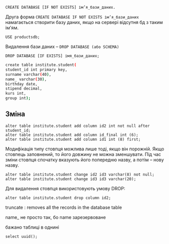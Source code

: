 ```
CREATE DATABASE [IF NOT EXISTS] ім’я_бази_даних.
```

Друга форма `CREATE DATABASE IF NOT EXISTS ім’я_бази_даних`
намагається створити базу даних, якщо на сервері відсутня бд з таким ім'ям.

```
USE productsdb;
```

Видалення бази даних – `DROP DATABASE (або SCHEMA)`

`DROP DATABASE [IF EXISTS] імя_бази_даних;`

```sh
create table institute.student(
student_id int primary key,
surname varchar(40),
name_ varchar(30),
birthday date,
stipend decimal,
kurs int,
group int);
```

## Зміна

```
alter table institute.student add column id2 int not null after student_id;
alter table institute.student add column id_final int (6);
alter table institute.student add column id1 int (8) first;
```

Модифікація типу стовпця можлива лише тоді, якщо він порожній. Якщо
стовпець заповнений, то його довжину не можна зменшувати. Під час зміни стовпця
спочатку вказують його попередню назву, а потім – нову назву.

```
alter table institute.student change id2 id3 varchar(8) not null;
alter table institute.student change id3 id3 varchar(20);
```

Для видалення стовпця використовують умову DROP:

```
alter table institute.student drop column id2;
```

truncate
: removes all the records in the database table

name_ не просто так,
бо name зарезервоване

бажано таблиці в однині

```
select uuid();
```
